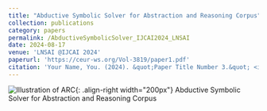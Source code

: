 ```yaml
---
title: "Abductive Symbolic Solver for Abstraction and Reasoning Corpus"
collection: publications
category: papers
permalink: /AbductiveSymbolicSolver_IJCAI2024_LNSAI
date: 2024-08-17
venue: 'LNSAI @IJCAI 2024'
paperurl: 'https://ceur-ws.org/Vol-3819/paper1.pdf'
citation: 'Your Name, You. (2024). &quot;Paper Title Number 3.&quot; <i>GitHub Journal of Bugs</i>. 1(3).'
---
```


![Illustration of ARC](/images/500x300.png){: .align-right width="200px"}
Abductive Symbolic Solver for Abstraction and Reasoning Corpus
